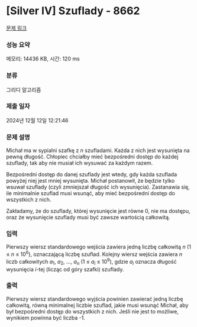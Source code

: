 # [Silver IV] Szuflady - 8662 

[문제 링크](https://www.acmicpc.net/problem/8662) 

### 성능 요약

메모리: 14436 KB, 시간: 120 ms

### 분류

그리디 알고리즘

### 제출 일자

2024년 12월 12일 12:21:46

### 문제 설명

<p>Michał ma w sypialni szafkę z <em>n</em> szufladami. Każda z nich jest wysunięta na pewną długość. Chłopiec chciałby mieć bezpośredni dostęp do każdej szuflady, tak aby nie musiał ich wysuwać za każdym razem.</p>

<p>Bezpośredni dostęp do danej szuflady jest wtedy, gdy każda szuflada powyżej niej jest mniej wysunięta. Michał postanowił, że będzie tylko wsuwał szuflady (czyli zmniejszał długość ich wysunięcia). Zastanawia się, ile minimalnie szuflad musi wsunąć, aby mieć bezpośredni dostęp do wszystkich z nich.</p>

<p>Zakładamy, że do szuflady, której wysunięcie jest równe 0, nie ma dostępu, oraz że wysunięcie szuflady musi być zawsze wartością całkowitą.</p>

### 입력 

 <p>Pierwszy wiersz standardowego wejścia zawiera jedną liczbę całkowitą <em>n</em> (1 ≤ <em>n</em> ≤ 10<sup>6</sup>), oznaczającą liczbę szuflad. Kolejny wiersz wejścia zawiera <em>n</em> liczb całkowitych <em>a</em><sub>1</sub>, <em>a</em><sub>2</sub>, ..., <em>a<sub>n</sub></em> (1 ≤ <em>a<sub>i</sub></em> ≤ 10<sup>9</sup>), gdzie <em>a<sub>i</sub></em> oznacza długość wysunięcia <em>i</em>-tej (licząc od góry szafki) szuflady.</p>

### 출력 

 <p>Pierwszy wiersz standardowego wyjścia powinien zawierać jedną liczbę całkowitą, równą minimalnej liczbie szuflad, jakie musi wsunąć Michał, aby był bezpośredni dostęp do wszystkich z nich. Jeśli nie jest to możliwe, wynikiem powinna być liczba -1.</p>

